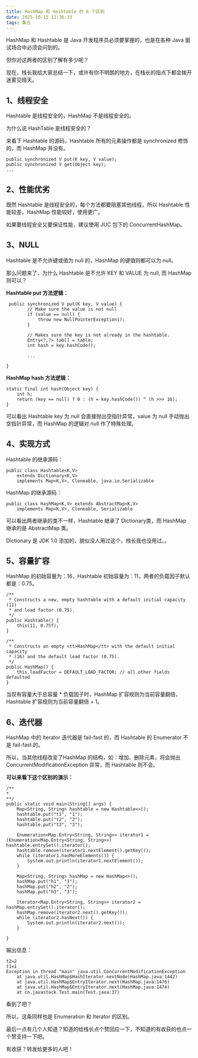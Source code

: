 ```yaml
---
title: HashMap 和 Hashtable 的 6 个区别
date: 2025-10-15 11:36:33
tags: 集合
---
```


HashMap 和 Hashtable 是 Java 开发程序员必须要掌握的，也是在各种 Java 面试场合中必须会问到的。

但你对这两者的区别了解有多少呢？

现在，栈长我给大家总结一下，或许有你不明朗的地方，在栈长的指点下都会拨开迷雾见晴天。

## 1、线程安全

Hashtable 是线程安全的，HashMap 不是线程安全的。

为什么说 HashTable 是线程安全的？

来看下 Hashtable 的源码，Hashtable 所有的元素操作都是 synchronized 修饰的，而 HashMap 并没有。

```
public synchronized V put(K key, V value);
public synchronized V get(Object key);
...
```

## 2、性能优劣

既然 Hashtable 是线程安全的，每个方法都要阻塞其他线程，所以 Hashtable 性能较差，HashMap 性能较好，使用更广。

如果要线程安全又要保证性能，建议使用 JUC 包下的 ConcurrentHashMap。

## 3、NULL

Hashtable 是不允许键或值为 null 的，HashMap 的键值则都可以为 null。

那么问题来了，为什么 Hashtable 是不允许 KEY 和 VALUE 为 null, 而 HashMap 则可以？

**Hashtable put 方法逻辑：**

```
 public synchronized V put(K key, V value) {
        // Make sure the value is not null
        if (value == null) {
            throw new NullPointerException();
        }

        // Makes sure the key is not already in the hashtable.
        Entry<?,?> tab[] = table;
        int hash = key.hashCode();
        
        ...
    
}        
```

**HashMap hash 方法逻辑：**

```
static final int hash(Object key) {
    int h;
    return (key == null) ? 0 : (h = key.hashCode()) ^ (h >>> 16);
}
```

可以看出 Hashtable key 为 null 会直接抛出空指针异常，value 为 null 手动抛出空指针异常，而 HashMap 的逻辑对 null 作了特殊处理。

## 4、实现方式

Hashtable 的继承源码：

```
public class Hashtable<K,V>
    extends Dictionary<K,V>
    implements Map<K,V>, Cloneable, java.io.Serializable
```

HashMap 的继承源码：

```
public class HashMap<K,V> extends AbstractMap<K,V>
    implements Map<K,V>, Cloneable, Serializable
```

可以看出两者继承的类不一样，Hashtable 继承了 Dictionary类，而 HashMap 继承的是 AbstractMap 类。

Dictionary 是 JDK 1.0 添加的，貌似没人用过这个，栈长我也没用过。。

## 5、容量扩容

HashMap 的初始容量为：16，Hashtable 初始容量为：11，两者的负载因子默认都是：0.75。

```
/**
 * Constructs a new, empty hashtable with a default initial capacity (11)
 * and load factor (0.75).
 */
public Hashtable() {
    this(11, 0.75f);
}

/**
 * Constructs an empty <tt>HashMap</tt> with the default initial capacity
 * (16) and the default load factor (0.75).
 */
public HashMap() {
    this.loadFactor = DEFAULT_LOAD_FACTOR; // all other fields defaulted
}
```

当现有容量大于总容量 * 负载因子时，HashMap 扩容规则为当前容量翻倍，Hashtable 扩容规则为当前容量翻倍 + 1。

## 6、迭代器

HashMap 中的 Iterator 迭代器是 fail-fast 的，而 Hashtable 的 Enumerator 不是 fail-fast 的。

所以，当其他线程改变了HashMap 的结构，如：增加、删除元素，将会抛出 ConcurrentModificationException 异常，而 Hashtable 则不会。

**可以来看下这个区别的演示：**

```
/**
* 
**/
public static void main(String[] args) {
    Map<String, String> hashtable = new Hashtable<>();
    hashtable.put("t1", "1");
    hashtable.put("t2", "2");
    hashtable.put("t3", "3");

    Enumeration<Map.Entry<String, String>> iterator1 = (Enumeration<Map.Entry<String, String>>) hashtable.entrySet().iterator();
    hashtable.remove(iterator1.nextElement().getKey());
    while (iterator1.hasMoreElements()) {
        System.out.println(iterator1.nextElement());
    }

    Map<String, String> hashMap = new HashMap<>();
    hashMap.put("h1", "1");
    hashMap.put("h2", "2");
    hashMap.put("h3", "3");

    Iterator<Map.Entry<String, String>> iterator2 = hashMap.entrySet().iterator();
    hashMap.remove(iterator2.next().getKey());
    while (iterator2.hasNext()) {
        System.out.println(iterator2.next());
    }

}
```

输出信息：

```
t2=2
t1=1
Exception in thread "main" java.util.ConcurrentModificationException
	at java.util.HashMap$HashIterator.nextNode(HashMap.java:1442)
	at java.util.HashMap$EntryIterator.next(HashMap.java:1476)
	at java.util.HashMap$EntryIterator.next(HashMap.java:1474)
	at cn.javastack.Test.main(Test.java:37)
```

看到了吧？

所以，这条同样也是 Enumeration 和 Iterator 的区别。 

最后一点有几个人知道？知道的给栈长点个赞回应一下，不知道的有收获的也点一个赞支持一下吧。

有收获？转发给更多的人吧！

